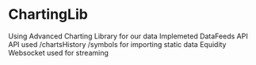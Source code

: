 # ChartingLib
 Using Advanced Charting Library for our data
Implemeted DataFeeds API
API used /chartsHistory /symbols for importing static data
Equidity Websocket used for streaming
